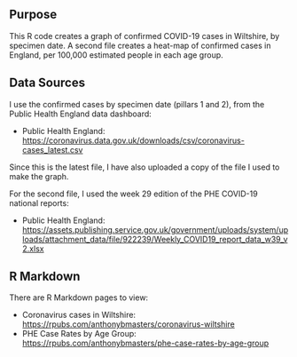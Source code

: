 ## Purpose
This R code creates a graph of confirmed COVID-19 cases in Wiltshire, by specimen date.
A second file creates a heat-map of confirmed cases in England, per 100,000 estimated people in each age group.

## Data Sources
I use the confirmed cases by specimen date (pillars 1 and 2), from the Public Health England data dashboard:
- Public Health England: https://coronavirus.data.gov.uk/downloads/csv/coronavirus-cases_latest.csv

Since this is the latest file, I have also uploaded a copy of the file I used to make the graph.

For the second file, I used the week 29 edition of the PHE COVID-19 national reports:
- Public Health England: https://assets.publishing.service.gov.uk/government/uploads/system/uploads/attachment_data/file/922239/Weekly_COVID19_report_data_w39_v2.xlsx

## R Markdown
There are R Markdown pages to view:
- Coronavirus cases in Wiltshire: https://rpubs.com/anthonybmasters/coronavirus-wiltshire
- PHE Case Rates by Age Group: https://rpubs.com/anthonybmasters/phe-case-rates-by-age-group
